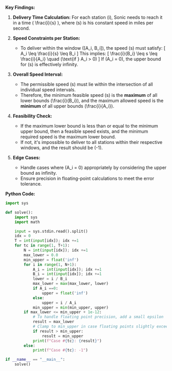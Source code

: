 **Key Findings:**

1. **Delivery Time Calculation:** For each station \(i\), Sonic needs to reach it in a time \( \frac{i}{s} \), where \(s\) is his constant speed in miles per second.

2. **Speed Constraints per Station:** 
   - To deliver within the window \([A_i, B_i]\), the speed \(s\) must satisfy:
     \[
     A_i \leq \frac{i}{s} \leq B_i
     \]
     This implies:
     \[
     \frac{i}{B_i} \leq s \leq \frac{i}{A_i} \quad (\text{if } A_i > 0)
     \]
     If \(A_i = 0\), the upper bound for \(s\) is effectively infinity.

3. **Overall Speed Interval:** 
   - The permissible speed \(s\) must lie within the intersection of all individual speed intervals. 
   - Therefore, the minimum feasible speed \(s\) is the **maximum** of all lower bounds \(\frac{i}{B_i}\), and the maximum allowed speed is the **minimum** of all upper bounds \(\frac{i}{A_i}\).

4. **Feasibility Check:** 
   - If the maximum lower bound is less than or equal to the minimum upper bound, then a feasible speed exists, and the minimum required speed is the maximum lower bound.
   - If not, it's impossible to deliver to all stations within their respective windows, and the result should be \(-1\).

5. **Edge Cases:** 
   - Handle cases where \(A_i = 0\) appropriately by considering the upper bound as infinity.
   - Ensure precision in floating-point calculations to meet the error tolerance.

**Python Code:**

```python
import sys

def solve():
    import sys
    import math

    input = sys.stdin.read().split()
    idx = 0
    T = int(input[idx]); idx +=1
    for tc in range(1, T+1):
        N = int(input[idx]); idx +=1
        max_lower = 0.0
        min_upper = float('inf')
        for i in range(1, N+1):
            A_i = int(input[idx]); idx +=1
            B_i = int(input[idx]); idx +=1
            lower = i / B_i
            max_lower = max(max_lower, lower)
            if A_i ==0:
                upper = float('inf')
            else:
                upper = i / A_i
            min_upper = min(min_upper, upper)
        if max_lower <= min_upper + 1e-12:
            # To handle floating point precision, add a small epsilon
            result = max_lower
            # Clamp to min_upper in case floating points slightly exceed
            if result > min_upper:
                result = min_upper
            print(f"Case #{tc}: {result}")
        else:
            print(f"Case #{tc}: -1")
```

```python
if __name__ == "__main__":
    solve()
```